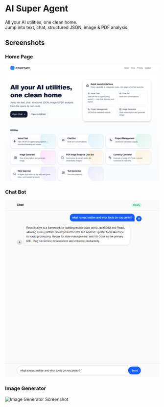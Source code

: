 # AI Super Agent

All your AI utilities, one clean home.  
Jump into text, chat, structured JSON, image & PDF analysis.

## Screenshots

### Home Page
![Home Page Screenshot](./screenshots/home.png)

### Chat Bot
![Chat Screenshot](./screenshots/chat.png)

### Image Generator
![Image Generator Screenshot](./screenshots/image.png)
